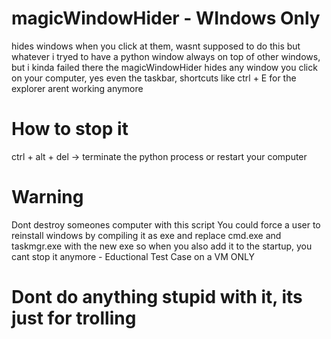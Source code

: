 # magicWindowHider - WIndows Only
hides windows when you click at them, wasnt supposed to do this but whatever
i tryed to have a python window always on top of other windows, but i kinda failed there
the magicWindowHider hides any window you click on your computer, yes even the taskbar, 
shortcuts like ctrl + E for the explorer arent working anymore

# How to stop it
ctrl + alt + del -> terminate the python process
or
restart your computer

# Warning
Dont destroy someones computer with this script
You could force a user to reinstall windows by compiling it as exe and replace cmd.exe and taskmgr.exe with the new exe
so when you also add it to the startup, you cant stop it anymore - Eductional Test Case on a VM ONLY

# Dont do anything stupid with it, its just for trolling
